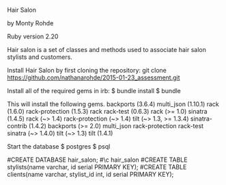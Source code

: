 Hair Salon

by Monty Rohde

Ruby version 2.20

Hair salon is a set of classes and methods used to associate hair salon stylists and customers.


Install Hair Salon by first cloning the repository:
git clone https://github.com/nathanarohde/2015-01-23_assessment.git

Install all of the required gems in irb:
$ bundle install
$ bundle

This will install the following gems.
backports (3.6.4)
multi_json (1.10.1)
rack (1.6.0)
rack-protection (1.5.3)
  rack
rack-test (0.6.3)
  rack (>= 1.0)
sinatra (1.4.5)
  rack (~> 1.4)
  rack-protection (~> 1.4)
  tilt (~> 1.3, >= 1.3.4)
sinatra-contrib (1.4.2)
  backports (>= 2.0)
  multi_json
  rack-protection
  rack-test
  sinatra (~> 1.4.0)
  tilt (~> 1.3)
tilt (1.4.1)

Start the database
$ postgres
$ psql

#CREATE DATABASE hair_salon;
#\c hair_salon
#CREATE TABLE stylists(name varchar, id serial PRIMARY KEY);
#CREATE TABLE clients(name varchar, stylist_id int, id serial PRIMARY KEY);
